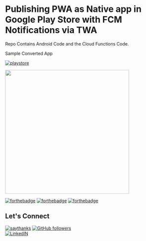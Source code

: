 # Publishing PWA as Native app in Google Play Store with FCM Notifications via TWA
Repo Contains Android Code and the Cloud Functions Code.

Sample Converted App

[![playstore](https://raw.githubusercontent.com/satyajiit/CardsX/master/Screenshots/playstore.png)](https://play.google.com/store/apps/details?id=com.argonlabs.satyajit)

<p float="center"> 
  <img src="https://drive.google.com/uc?export=view&id=1iVL94aIb849BPufN5En1Rnaii8y0XH0a" height="400" />
  </p>

[![forthebadge](https://forthebadge.com/images/badges/approved-by-george-costanza.svg)](#)
[![forthebadge](https://forthebadge.com/images/badges/powered-by-electricity.svg)](#)
[![forthebadge](https://forthebadge.com/images/badges/powered-by-responsibility.svg)](#)

## Let's Connect
[![saythanks](https://img.shields.io/badge/say-thanks-ff69b4.svg)](https://satyajiit.xyz)
[![GitHub followers](https://img.shields.io/github/followers/satyajiit?style=social&label=Follow&maxAge=2592000)](https://github.com/satyajiit?tab=followers) <br>
[![LinkedIN](https://raw.githubusercontent.com/satyajiit/CardsX/master/Screenshots/link.png)](https://www.linkedin.com/in/satyajiit/)
